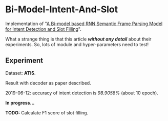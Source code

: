 # Bi-Model-Intent-And-Slot
Implementation of "[A Bi-model based RNN Semantic Frame Parsing Model for Intent Detection and Slot Filling](https://arxiv.org/abs/1812.10235)".

What a strange thing is that this article  ***without any detail*** about their experiments. So, lots of module and hyper-parameters need to test! 



## Experiment

Dataset: **ATIS**.

Result with decoder as paper described.

2019-06-12: accuracy of intent detection is  *98.9058%*  (about 10 epoch).





**In progress...**

**TODO:** Calculate F1 score of slot filling. 
